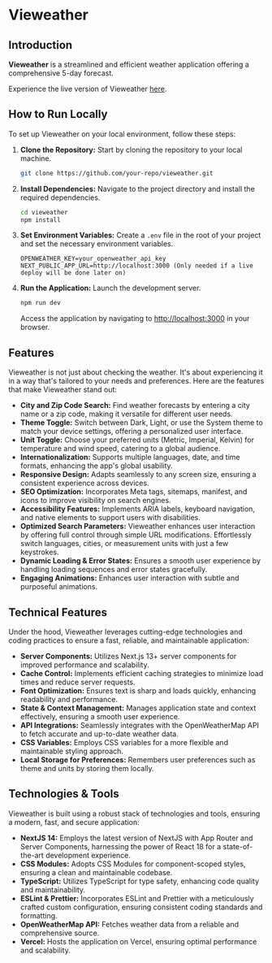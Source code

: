 
# Vieweather

## Introduction
**Vieweather** is a streamlined and efficient weather application offering a comprehensive 5-day forecast. 

Experience the live version of Vieweather [here](https://vieweather.vercel.app).

## How to Run Locally
To set up Vieweather on your local environment, follow these steps:

1. **Clone the Repository:**
   Start by cloning the repository to your local machine.
   ```bash
   git clone https://github.com/your-repo/vieweather.git
   ```
   
2. **Install Dependencies:**
   Navigate to the project directory and install the required dependencies.
   ```bash
   cd vieweather
   npm install
   ```
   
3. **Set Environment Variables:**
   Create a `.env` file in the root of your project and set the necessary environment variables.
   ```
   OPENWEATHER_KEY=your_openweather_api_key
   NEXT_PUBLIC_APP_URL=http://localhost:3000 (Only needed if a live deploy will be done later on)
   ```
   
4. **Run the Application:**
   Launch the development server.
   ```bash
   npm run dev
   ```
   Access the application by navigating to [http://localhost:3000](http://localhost:3000) in your browser.

## Features
Vieweather is not just about checking the weather. It's about experiencing it in a way that's tailored to your needs and preferences. Here are the features that make Vieweather stand out:

- **City and Zip Code Search:** Find weather forecasts by entering a city name or a zip code, making it versatile for different user needs.
- **Theme Toggle:** Switch between Dark, Light, or use the System theme to match your device settings, offering a personalized user interface.
- **Unit Toggle:** Choose your preferred units (Metric, Imperial, Kelvin) for temperature and wind speed, catering to a global audience.
- **Internationalization:** Supports multiple languages, date, and time formats, enhancing the app's global usability.
- **Responsive Design:** Adapts seamlessly to any screen size, ensuring a consistent experience across devices.
- **SEO Optimization:** Incorporates Meta tags, sitemaps, manifest, and icons to improve visibility on search engines.
- **Accessibility Features:** Implements ARIA labels, keyboard navigation, and native elements to support users with disabilities.
- **Optimized Search Parameters:** Vieweather enhances user interaction by offering full control through simple URL modifications. Effortlessly switch languages, cities, or measurement units with just a few keystrokes.
- **Dynamic Loading & Error States:** Ensures a smooth user experience by handling loading sequences and error states gracefully.
- **Engaging Animations:** Enhances user interaction with subtle and purposeful animations.

## Technical Features
Under the hood, Vieweather leverages cutting-edge technologies and coding practices to ensure a fast, reliable, and maintainable application:

- **Server Components:** Utilizes Next.js 13+ server components for improved performance and scalability.
- **Cache Control:** Implements efficient caching strategies to minimize load times and reduce server requests.
- **Font Optimization:** Ensures text is sharp and loads quickly, enhancing readability and performance.
- **State & Context Management:** Manages application state and context effectively, ensuring a smooth user experience.
- **API Integrations:** Seamlessly integrates with the OpenWeatherMap API to fetch accurate and up-to-date weather data.
- **CSS Variables:** Employs CSS variables for a more flexible and maintainable styling approach.
- **Local Storage for Preferences:** Remembers user preferences such as theme and units by storing them locally.

## Technologies & Tools
Vieweather is built using a robust stack of technologies and tools, ensuring a modern, fast, and secure application:

- **NextJS 14:** Employs the latest version of NextJS with App Router and Server Components, harnessing the power of React 18 for a state-of-the-art development experience.
- **CSS Modules:** Adopts CSS Modules for component-scoped styles, ensuring a clean and maintainable codebase.
- **TypeScript:** Utilizes TypeScript for type safety, enhancing code quality and maintainability.
- **ESLint & Prettier:** Incorporates ESLint and Prettier with a meticulously crafted custom configuration, ensuring consistent coding standards and formatting. 
- **OpenWeatherMap API:** Fetches weather data from a reliable and comprehensive source.
- **Vercel:** Hosts the application on Vercel, ensuring optimal performance and scalability.